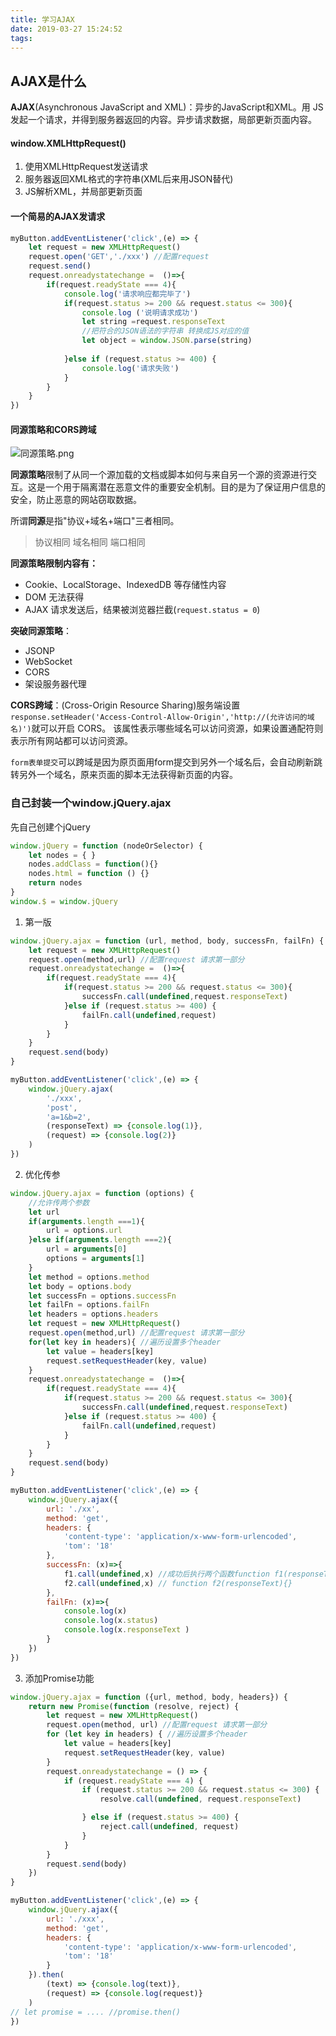 ```yaml
---
title: 学习AJAX
date: 2019-03-27 15:24:52
tags:
---
```


## AJAX是什么

**AJAX**(Asynchronous JavaScript and XML)：异步的JavaScript和XML。用 JS 发起一个请求，并得到服务器返回的内容。异步请求数据，局部更新页面内容。

#### window.XMLHttpRequest()

1. 使用XMLHttpRequest发送请求
2. 服务器返回XML格式的字符串(XML后来用JSON替代)
3. JS解析XML，并局部更新页面

#### 一个简易的AJAX发请求

```js
myButton.addEventListener('click',(e) => {
    let request = new XMLHttpRequest()
    request.open('GET','./xxx') //配置request
    request.send()   
    request.onreadystatechange =  ()=>{
        if(request.readyState === 4){
            console.log('请求响应都完毕了')
            if(request.status >= 200 && request.status <= 300){
                console.log ('说明请求成功')               
                let string =request.responseText
                //把符合的JSON语法的字符串 转换成JS对应的值
                let object = window.JSON.parse(string)
             
            }else if (request.status >= 400) {
                console.log('请求失败')
            }
        }
    }
})
```

#### 同源策略和CORS跨域

![同源策略.png](https://i.loli.net/2019/03/27/5c9b3a36adfa5.png)

**同源策略**限制了从同一个源加载的文档或脚本如何与来自另一个源的资源进行交互。这是一个用于隔离潜在恶意文件的重要安全机制。目的是为了保证用户信息的安全，防止恶意的网站窃取数据。

所谓**同源**是指"协议+域名+端口"三者相同。

> 协议相同
> 域名相同
> 端口相同

**同源策略限制内容有：**

- Cookie、LocalStorage、IndexedDB 等存储性内容
- DOM 无法获得
- AJAX 请求发送后，结果被浏览器拦截(`request.status = 0`)

 **突破同源策略**：

- JSONP
- WebSocket
- CORS
- 架设服务器代理

**CORS跨域**：(Cross-Origin Resource Sharing)服务端设置`response.setHeader('Access-Control-Allow-Origin','http://(允许访问的域名)')`就可以开启 CORS。 该属性表示哪些域名可以访问资源，如果设置通配符则表示所有网站都可以访问资源。

`form表单提交`可以跨域是因为原页面用form提交到另外一个域名后，会自动刷新跳转另外一个域名，原来页面的脚本无法获得新页面的内容。

### 自己封装一个window.jQuery.ajax

先自己创建个jQuery

```js
window.jQuery = function (nodeOrSelector) {
    let nodes = { }
    nodes.addClass = function(){}
    nodes.html = function () {}
    return nodes
}
window.$ = window.jQuery
```

1. 第一版

```js
window.jQuery.ajax = function (url, method, body, successFn, failFn) {
    let request = new XMLHttpRequest()
    request.open(method,url) //配置request 请求第一部分
    request.onreadystatechange =  ()=>{
        if(request.readyState === 4){
            if(request.status >= 200 && request.status <= 300){
                successFn.call(undefined,request.responseText)
            }else if (request.status >= 400) {
                failFn.call(undefined,request)
            }
        }
    }
    request.send(body)
}
```

```js
myButton.addEventListener('click',(e) => {
    window.jQuery.ajax(
        './xxx',
        'post',
        'a=1&b=2',
        (responseText) => {console.log(1)},
        (request) => {console.log(2)}
    )
})
```

2. 优化传参

```js
window.jQuery.ajax = function (options) {
    //允许传两个参数
    let url
    if(arguments.length ===1){
        url = options.url
    }else if(arguments.length ===2){
        url = arguments[0]
        options = arguments[1]
    }
    let method = options.method
    let body = options.body
    let successFn = options.successFn
    let failFn = options.failFn
    let headers = options.headers
    let request = new XMLHttpRequest()
    request.open(method,url) //配置request 请求第一部分
    for(let key in headers){ //遍历设置多个header
        let value = headers[key]
        request.setRequestHeader(key, value)
    }
    request.onreadystatechange =  ()=>{
        if(request.readyState === 4){
            if(request.status >= 200 && request.status <= 300){
                successFn.call(undefined,request.responseText)
            }else if (request.status >= 400) {
                failFn.call(undefined,request)
            }
        }
    }
    request.send(body)
}

```

```js
myButton.addEventListener('click',(e) => {
    window.jQuery.ajax({
        url: './xx',
        method: 'get',
        headers: {
            'content-type': 'application/x-www-form-urlencoded',
            'tom': '18'
        },
        successFn: (x)=>{
            f1.call(undefined,x) //成功后执行两个函数function f1(responseText){}；
            f2.call(undefined,x) // function f2(responseText){}
        },
        failFn: (x)=>{
            console.log(x)
            console.log(x.status)
            console.log(x.responseText )
        }
    })
})
```

3. 添加Promise功能

```js
window.jQuery.ajax = function ({url, method, body, headers}) {
  	return new Promise(function (resolve, reject) {
        let request = new XMLHttpRequest()
        request.open(method, url) //配置request 请求第一部分
        for (let key in headers) { //遍历设置多个header
            let value = headers[key]
            request.setRequestHeader(key, value)
        }
        request.onreadystatechange = () => {
            if (request.readyState === 4) {
                if (request.status >= 200 && request.status <= 300) {
                    resolve.call(undefined, request.responseText)

                } else if (request.status >= 400) {
                    reject.call(undefined, request)
                }
            }
        }
        request.send(body)
    })
}
```

```js
myButton.addEventListener('click',(e) => {
    window.jQuery.ajax({
        url: './xxx',
        method: 'get',
        headers: {
            'content-type': 'application/x-www-form-urlencoded',
            'tom': '18'
        }
    }).then(
        (text) => {console.log(text)},
        (request) => {console.log(request)}
    )
// let promise = .... //promise.then()
})
```

